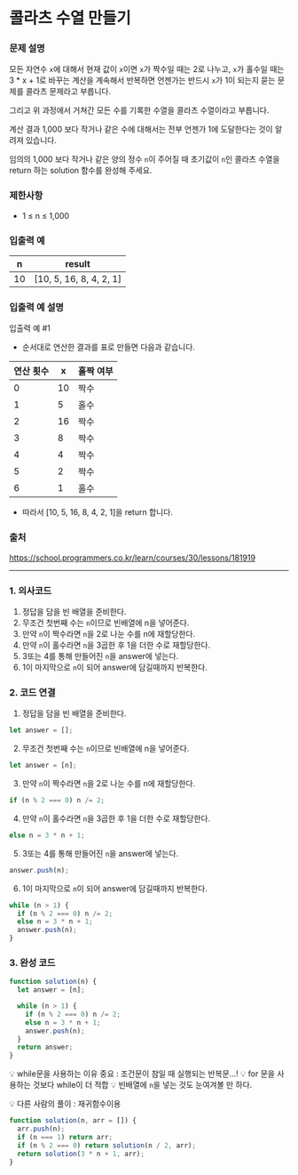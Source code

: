 # 콜라츠 수열 만들기

### 문제 설명

모든 자연수 `x`에 대해서 현재 값이 `x`이면 `x`가 짝수일 때는 2로 나누고, `x`가 홀수일 때는 3 \* x + 1로 바꾸는 계산을 계속해서 반복하면 언젠가는 반드시 `x`가 1이 되는지 묻는 문제를 콜라츠 문제라고 부릅니다.

그리고 위 과정에서 거쳐간 모든 수를 기록한 수열을 콜라츠 수열이라고 부릅니다.

계산 결과 1,000 보다 작거나 같은 수에 대해서는 전부 언젠가 1에 도달한다는 것이 알려져 있습니다.

임의의 1,000 보다 작거나 같은 양의 정수 `n`이 주어질 때 초기값이 `n`인 콜라츠 수열을 return 하는 solution 함수를 완성해 주세요.

### 제한사항

- 1 ≤ n ≤ 1,000

### 입출력 예

| n   | result                  |
| --- | ----------------------- |
| 10  | [10, 5, 16, 8, 4, 2, 1] |

### 입출력 예 설명

입출력 예 #1

- 순서대로 연산한 결과를 표로 만들면 다음과 같습니다.

| 연산 횟수 | x   | 홀짝 여부 |
| --------- | --- | --------- |
| 0         | 10  | 짝수      |
| 1         | 5   | 홀수      |
| 2         | 16  | 짝수      |
| 3         | 8   | 짝수      |
| 4         | 4   | 짝수      |
| 5         | 2   | 짝수      |
| 6         | 1   | 홀수      |

- 따라서 [10, 5, 16, 8, 4, 2, 1]을 return 합니다.

### 출처

https://school.programmers.co.kr/learn/courses/30/lessons/181919

---

### 1. 의사코드

1. 정답을 담을 빈 배열을 준비한다.
2. 무조건 첫번째 수는 `n`이므로 빈배열에 n을 넣어준다.
3. 만약 `n`이 짝수라면 `n`을 2로 나눈 수를 n에 재할당한다.
4. 만약 `n`이 홀수라면 `n`을 3곱한 후 1을 더한 수로 재할당한다.
5. 3또는 4를 통해 만들어진 `n`을 answer에 넣는다.
6. 1이 마지막으로 `n`이 되어 answer에 담길때까지 반복한다.

### 2. 코드 연결

1. 정답을 담을 빈 배열을 준비한다.

```javascript
let answer = [];
```

2. 무조건 첫번째 수는 `n`이므로 빈배열에 n을 넣어준다.

```javascript
let answer = [n];
```

3. 만약 `n`이 짝수라면 `n`을 2로 나눈 수를 n에 재할당한다.

```javascript
if (n % 2 === 0) n /= 2;
```

4. 만약 `n`이 홀수라면 `n`을 3곱한 후 1을 더한 수로 재할당한다.

```javascript
else n = 3 * n + 1;
```

5. 3또는 4를 통해 만들어진 `n`을 answer에 넣는다.

```javascript
answer.push(n);
```

6. 1이 마지막으로 `n`이 되어 answer에 담길때까지 반복한다.

```javascript
while (n > 1) {
  if (n % 2 === 0) n /= 2;
  else n = 3 * n + 1;
  answer.push(n);
}
```

### 3. 완성 코드

```javascript
function solution(n) {
  let answer = [n];

  while (n > 1) {
    if (n % 2 === 0) n /= 2;
    else n = 3 * n + 1;
    answer.push(n);
  }
  return answer;
}
```

💡 while문을 사용하는 이유 중요 : 조건문이 참일 때 실행되는 반복문...!
💡 for 문을 사용하는 것보다 while이 더 적합
💡 빈배열에 `n`을 넣는 것도 눈여겨볼 만 하다.

💡 다른 사람의 풀이 : 재귀함수이용

```javascript
function solution(n, arr = []) {
  arr.push(n);
  if (n === 1) return arr;
  if (n % 2 === 0) return solution(n / 2, arr);
  return solution(3 * n + 1, arr);
}
```
